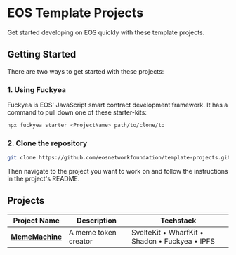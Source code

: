 # EOS Template Projects

Get started developing on EOS quickly with these template projects.

## Getting Started

There are two ways to get started with these projects:

### 1. Using Fuckyea

Fuckyea is EOS' JavaScript smart contract development framework.
It has a command to pull down one of these starter-kits:

```bash
npx fuckyea starter <ProjectName> path/to/clone/to
```

### 2. Clone the repository

```bash
git clone https://github.com/eosnetworkfoundation/template-projects.git
```

Then navigate to the project you want to work on and follow the instructions in the project's README.


## Projects

| Project Name                     | Description | Techstack                                      |
|----------------------------------| --- |------------------------------------------------|
| [**MemeMachine**](./mememachine) | A meme token creator | SvelteKit • WharfKit • Shadcn • Fuckyea • IPFS |

